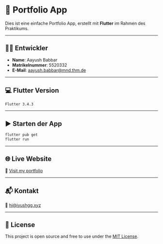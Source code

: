 # 🚀 Portfolio App

Dies ist eine einfache Portfolio App, erstellt mit **Flutter** im Rahmen des Praktikums.

---

## 👨‍💻 Entwickler

- **Name**: Aayush Babbar  
- **Matrikelnummer**: 5520332  
- **E-Mail**: [aayush.babbar@mnd.thm.de](mailto:aayush.babbar@mnd.thm.de)

---

## 💻 Flutter Version

```bash
Flutter 3.4.3
```

---

## ▶️ Starten der App

```bash
flutter pub get
flutter run
```

---

## 🌐 Live Website

🔗 [Visit my portfolio](https://portfolio-5520332.web.app)

---

## 📬 Kontakt

📧 [hi@iyushgg.xyz](mailto:hi@iyushgg.xyz)

---

## 📄 License

This project is open source and free to use under the [MIT License](LICENSE).
